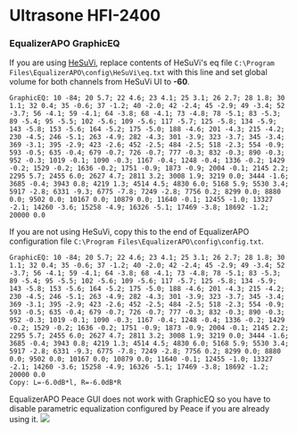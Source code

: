 # Ultrasone HFI-2400
### EqualizerAPO GraphicEQ
If you are using [HeSuVi](https://sourceforge.net/projects/hesuvi/), replace contents of HeSuVi's eq file `C:\Program Files\EqualizerAPO\config\HeSuVi\eq.txt` with this line and set global volume for both channels from HeSuVi UI to **-60**.
```
GraphicEQ: 10 -84; 20 5.7; 22 4.6; 23 4.1; 25 3.1; 26 2.7; 28 1.8; 30 1.1; 32 0.4; 35 -0.6; 37 -1.2; 40 -2.0; 42 -2.4; 45 -2.9; 49 -3.4; 52 -3.7; 56 -4.1; 59 -4.1; 64 -3.8; 68 -4.1; 73 -4.8; 78 -5.1; 83 -5.3; 89 -5.4; 95 -5.5; 102 -5.6; 109 -5.6; 117 -5.7; 125 -5.8; 134 -5.9; 143 -5.8; 153 -5.6; 164 -5.2; 175 -5.0; 188 -4.6; 201 -4.3; 215 -4.2; 230 -4.5; 246 -5.1; 263 -4.9; 282 -4.3; 301 -3.9; 323 -3.7; 345 -3.4; 369 -3.1; 395 -2.9; 423 -2.6; 452 -2.5; 484 -2.5; 518 -2.3; 554 -0.9; 593 -0.5; 635 -0.4; 679 -0.7; 726 -0.7; 777 -0.3; 832 -0.3; 890 -0.3; 952 -0.3; 1019 -0.1; 1090 -0.3; 1167 -0.4; 1248 -0.4; 1336 -0.2; 1429 -0.2; 1529 -0.2; 1636 -0.2; 1751 -0.9; 1873 -0.9; 2004 -0.1; 2145 2.2; 2295 5.7; 2455 6.0; 2627 4.7; 2811 3.2; 3008 1.9; 3219 0.0; 3444 -1.6; 3685 -0.4; 3943 0.8; 4219 1.3; 4514 4.5; 4830 6.0; 5168 5.9; 5530 3.4; 5917 -2.8; 6331 -9.3; 6775 -7.8; 7249 -2.8; 7756 0.2; 8299 0.0; 8880 0.0; 9502 0.0; 10167 0.0; 10879 0.0; 11640 -0.1; 12455 -1.0; 13327 -2.1; 14260 -3.6; 15258 -4.9; 16326 -5.1; 17469 -3.8; 18692 -1.2; 20000 0.0
```
If you are not using HeSuVi, copy this to the end of EqualizerAPO configuration file `C:\Program Files\EqualizerAPO\config\config.txt`.
```
GraphicEQ: 10 -84; 20 5.7; 22 4.6; 23 4.1; 25 3.1; 26 2.7; 28 1.8; 30 1.1; 32 0.4; 35 -0.6; 37 -1.2; 40 -2.0; 42 -2.4; 45 -2.9; 49 -3.4; 52 -3.7; 56 -4.1; 59 -4.1; 64 -3.8; 68 -4.1; 73 -4.8; 78 -5.1; 83 -5.3; 89 -5.4; 95 -5.5; 102 -5.6; 109 -5.6; 117 -5.7; 125 -5.8; 134 -5.9; 143 -5.8; 153 -5.6; 164 -5.2; 175 -5.0; 188 -4.6; 201 -4.3; 215 -4.2; 230 -4.5; 246 -5.1; 263 -4.9; 282 -4.3; 301 -3.9; 323 -3.7; 345 -3.4; 369 -3.1; 395 -2.9; 423 -2.6; 452 -2.5; 484 -2.5; 518 -2.3; 554 -0.9; 593 -0.5; 635 -0.4; 679 -0.7; 726 -0.7; 777 -0.3; 832 -0.3; 890 -0.3; 952 -0.3; 1019 -0.1; 1090 -0.3; 1167 -0.4; 1248 -0.4; 1336 -0.2; 1429 -0.2; 1529 -0.2; 1636 -0.2; 1751 -0.9; 1873 -0.9; 2004 -0.1; 2145 2.2; 2295 5.7; 2455 6.0; 2627 4.7; 2811 3.2; 3008 1.9; 3219 0.0; 3444 -1.6; 3685 -0.4; 3943 0.8; 4219 1.3; 4514 4.5; 4830 6.0; 5168 5.9; 5530 3.4; 5917 -2.8; 6331 -9.3; 6775 -7.8; 7249 -2.8; 7756 0.2; 8299 0.0; 8880 0.0; 9502 0.0; 10167 0.0; 10879 0.0; 11640 -0.1; 12455 -1.0; 13327 -2.1; 14260 -3.6; 15258 -4.9; 16326 -5.1; 17469 -3.8; 18692 -1.2; 20000 0.0
Copy: L=-6.0dB*l, R=-6.0dB*R
```
EqualizerAPO Peace GUI does not work with GraphicEQ so you have to disable parametric equalization configured by Peace if you are already using it.
![](https://raw.githubusercontent.com/jaakkopasanen/AutoEq/master/results/Innerfidelity%202017/innerfidelity/onear/Ultrasone%20HFI-2400/Ultrasone%20HFI-2400.png)

